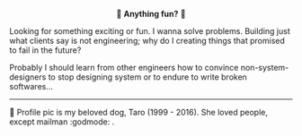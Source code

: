<div align="center">

:dog: **Anything fun?** :dog:

</div>

Looking for something exciting or fun.
I wanna solve problems.
Building just what clients say is not engineering; why do I creating things that promised to fail in the future?

Probably I should learn from other engineers how to convince non-system-designers to stop designing system or to endure to write broken softwares...

<hr />

:dog: Profile pic is my beloved dog, Taro (1999 - 2016). She loved people, except mailman :godmode: .
